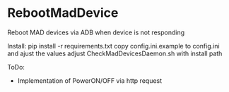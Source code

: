 # RebootMadDevice
Reboot MAD devices via ADB when device is not responding

Install:
pip install -r requirements.txt
copy config.ini.example to config.ini and ajust the values
adjust CheckMadDevicesDaemon.sh with install path


ToDo:
- Implementation of PowerON/OFF via http request
